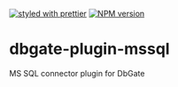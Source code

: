 [![styled with prettier](https://img.shields.io/badge/styled_with-prettier-ff69b4.svg)](https://github.com/prettier/prettier)
[![NPM version](https://img.shields.io/npm/v/dbgate-plugin-mssql.svg)](https://www.npmjs.com/package/dbgate-plugin-mssql)

# dbgate-plugin-mssql

MS SQL connector plugin for DbGate
